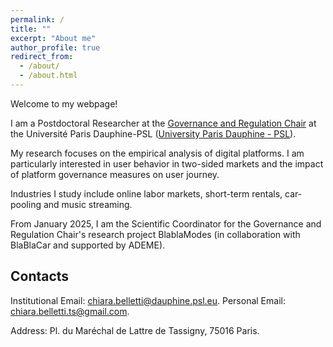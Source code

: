 ```yaml
---
permalink: /
title: ""
excerpt: "About me"
author_profile: true
redirect_from: 
  - /about/
  - /about.html
---
```


Welcome to my webpage!

I am a Postdoctoral Researcher at the <a href="https://chairgovreg.fondation-dauphine.fr/">Governance and Regulation Chair</a> at the Université Paris Dauphine-PSL (<a href="https://dauphine.psl.eu/">University Paris Dauphine - PSL</a>). 

My research focuses on the empirical analysis of digital platforms. I am particularly interested in user behavior in two-sided markets and the impact of platform governance measures on user journey.

Industries I study include online labor markets, short-term rentals, car-pooling and music streaming.

From January 2025, I am the Scientific Coordinator for the Governance and Regulation Chair's research project BlablaModes (in collaboration with BlaBlaCar and supported by ADEME).

Contacts
------

Institutional Email: <a href="mailto:">chiara.belletti@dauphine.psl.eu</a>.
Personal Email: <a href="mailto:">chiara.belletti.ts@gmail.com</a>.

Address: Pl. du Maréchal de Lattre de Tassigny, 75016 Paris.

